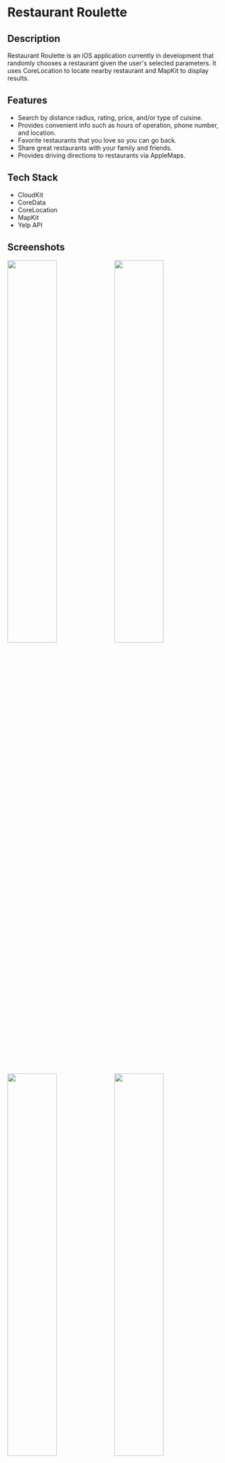 # Restaurant Roulette


## Description 
Restaurant Roulette is an iOS application currently in development that randomly chooses a restaurant given the user's selected parameters. It uses CoreLocation to locate nearby restaurant and MapKit to display results.

## Features
* Search by distance radius, rating, price, and/or type of cuisine.
* Provides convenient info such as hours of operation, phone number, and location.
* Favorite restaurants that you love so you can go back.
* Share great restaurants with your family and friends.
* Provides driving directions to restaurants via AppleMaps. 

## Tech Stack

* CloudKit 
* CoreData 
* CoreLocation 
* MapKit 
* Yelp API

## Screenshots

<div style="display=inline-block;">
<img width=47% src="https://user-images.githubusercontent.com/27315950/45912722-494fea00-bde3-11e8-9f6c-71e57c82e11a.jpg"/>
<img width=47% src="https://user-images.githubusercontent.com/27315950/45912723-494fea00-bde3-11e8-84a4-a09991ffb791.jpg"/>

<img width=47% src="https://user-images.githubusercontent.com/27315950/45912724-494fea00-bde3-11e8-9687-94a7c7914884.jpg"/>
<img width=47% src="https://user-images.githubusercontent.com/27315950/45912725-49e88080-bde3-11e8-8d95-b68982e1d0fb.jpg"/>
</div>
![4](https://user-images.githubusercontent.com/27315950/45912726-49e88080-bde3-11e8-8014-868128017699.jpg)
